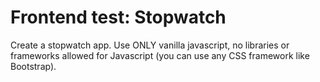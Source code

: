 # Frontend test: Stopwatch
Create a stopwatch app. Use ONLY vanilla javascript, 
no libraries or frameworks allowed for Javascript (you can use any CSS framework like Bootstrap).
